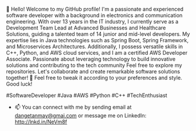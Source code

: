 👋 Hello! Welcome to my GitHub profile! I'm a passionate and experienced software developer with a background in electronics and communication engineering. With over 13 years in the IT industry,  I currently serve as a Development Team Lead at Advanced Businesses and Healthcare Solutions, guiding a talented team of 14 junior and mid-level developers.  My expertise lies in Java technologies such as Spring Boot, Spring Framework, and Microservices Architectures. 
Additionally, I possess versatile skills in C++, Python, and AWS cloud services, and I am a certified AWS Developer Associate. 
Passionate about leveraging technology to build innovative solutions and
contributing to the tech community
Feel free to explore my repositories.
Let's collaborate and create remarkable software solutions together! 🚀
Feel free to tweak it according to your preferences and style. Good luck!

 #SoftwareDeveloper #Java #AWS #Python #C++ #TechEnthusiast

- 📫 You can connect with me by sending email at dangetanmay@gmai.com or message me on LinkedIn: http://lnkd.in/NeVm8f

<!---
quest-svit/quest-svit is a ✨ special ✨ repository because its `README.md` (this file) appears on your GitHub profile.
You can click the Preview link to take a look at your changes.
--->
